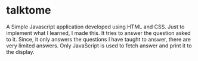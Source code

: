 # talktome
A Simple Javascript application developed using HTML and CSS. Just to implement what I learned, I made this. It tries to answer the question asked to it. Since, it only answers the questions I have taught to answer, there are very limited answers. Only JavaScript is used to fetch answer and print it to the display.
